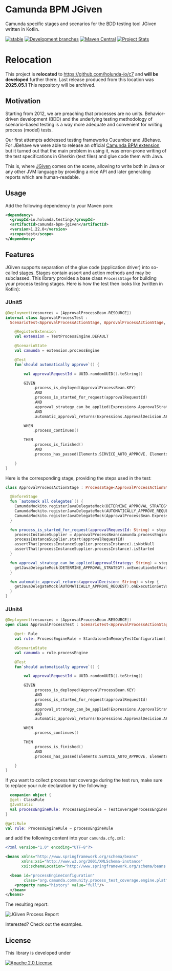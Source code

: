 # Camunda BPM JGiven
Camunda specific stages and scenarios for the BDD testing tool JGiven written in Kotlin.

[![stable](https://img.shields.io/badge/lifecycle-STABLE-green.svg)](https://github.com/holisticon#open-source-lifecycle)
[![Development branches](https://github.com/holunda-io/camunda-bpm-jgiven/actions/workflows/default.yml/badge.svg)](https://github.com/holunda-io/camunda-bpm-jgiven/actions/workflows/default.yml) 
[![Maven Central](https://maven-badges.herokuapp.com/maven-central/io.holunda.testing/camunda-bpm-jgiven/badge.svg)](https://maven-badges.herokuapp.com/maven-central/io.holunda.testing/camunda-bpm-jgiven)
[![Project Stats](https://www.openhub.net/p/camunda-bpm-jgiven/widgets/project_thin_badge.gif)](https://www.openhub.net/p/camunda-bpm-jgiven)


# Relocation

This project is **relocated** to https://github.com/holunda-io/c7 and **will be developed** further there.
Last release produced from this location was **2025.05.1**
This repository will be archived.

## Motivation

Starting from 2012, we are preaching that processes are no units. Behavior-driven development (BDD) and the
underlying testing methodology of scenario-based testing is a way more adequate and convenient for writing
process (model) tests. 

Our first attempts addressed testing frameworks Cucumber and JBehave. For JBehave we were able to release
an official [Camunda BPM extension](https://github.com/camunda/camunda-bpm-jbehave), but it turned out that the main problem
in using it, was error-prone writing of the test specifications in Gherkin (text files) and glue code them with Java.

This is, where [JGiven](http://jgiven.org/) comes on the scene, allowing to write both in Java or any other JVM language
by providing a nice API and later generating reports which are human-readable.

## Usage

Add the following dependency to your Maven pom:

```xml
<dependency>
  <groupId>io.holunda.testing</groupId>
  <artifactId>camunda-bpm-jgiven</artifactId>
  <version>1.22.0</version>
  <scope>test</scope>
</dependency>
```
## Features

JGiven supports separation of the glue code (application driver) into so-called [stages](http://jgiven.org/userguide/#_stages_and_state_sharing).
Stages contain assert and action methods and may be subclassed. This library provides a base class
`ProcessStage` for building your process testing stages. Here is how the test then looks like
(written in Kotlin):

### JUnit5

```kotlin
@Deployment(resources = [ApprovalProcessBean.RESOURCE])
internal class ApprovalProcessTest :
  ScenarioTest<ApprovalProcessActionStage, ApprovalProcessActionStage, ApprovalProcessThenStage>() {

    @RegisterExtension
    val extension = TestProcessEngine.DEFAULT

    @ScenarioState
    val camunda = extension.processEngine

    @Test
    fun`should automatically approve`() {

        val approvalRequestId = UUID.randomUUID().toString()

        GIVEN
            .process_is_deployed(ApprovalProcessBean.KEY)
            .AND
            .process_is_started_for_request(approvalRequestId)
            .AND
            .approval_strategy_can_be_applied(Expressions.ApprovalStrategy.AUTOMATIC)
            .AND
            .automatic_approval_returns(Expressions.ApprovalDecision.APPROVE)

        WHEN
            .process_continues()

        THEN
            .process_is_finished()
            .AND
            .process_has_passed(Elements.SERVICE_AUTO_APPROVE, Elements.END_APPROVED)

    }
}
```

Here is the corresponding stage, providing the steps used in the test:

```kotlin
class ApprovalProcessActionStage : ProcessStage<ApprovalProcessActionStage, ApprovalProcessBean>() {

  @BeforeStage
  fun `automock all delegates`() {
    CamundaMockito.registerJavaDelegateMock(DETERMINE_APPROVAL_STRATEGY)
    CamundaMockito.registerJavaDelegateMock(AUTOMATICALLY_APPROVE_REQUEST)
    CamundaMockito.registerJavaDelegateMock(ApprovalProcessBean.Expressions.LOAD_APPROVAL_REQUEST)
  }

  fun process_is_started_for_request(approvalRequestId: String) = step {
    processInstanceSupplier = ApprovalProcessBean(camunda.processEngine)
    processInstanceSupplier.start(approvalRequestId)
    assertThat(processInstanceSupplier.processInstance).isNotNull
    assertThat(processInstanceSupplier.processInstance).isStarted
  }

  fun approval_strategy_can_be_applied(approvalStrategy: String) = step {
    getJavaDelegateMock(DETERMINE_APPROVAL_STRATEGY).onExecutionSetVariables(Variables.putValue(APPROVAL_STRATEGY, approvalStrategy))
  }

  fun automatic_approval_returns(approvalDecision: String) = step {
    getJavaDelegateMock(AUTOMATICALLY_APPROVE_REQUEST).onExecutionSetVariables(Variables.putValue(APPROVAL_DECISION, approvalDecision))
  }
}
```

### JUnit4

```kotlin
@Deployment(resources = [ApprovalProcessBean.RESOURCE])
open class ApprovalProcessTest : ScenarioTest<ApprovalProcessActionStage, ApprovalProcessActionStage, ApprovalProcessThenStage>() {

    @get: Rule 
    val rule: ProcessEngineRule = StandaloneInMemoryTestConfiguration().rule()

    @ScenarioState
    val camunda = rule.processEngine

    @Test
    fun`should automatically approve`() {

        val approvalRequestId = UUID.randomUUID().toString()

        GIVEN
            .process_is_deployed(ApprovalProcessBean.KEY)
            .AND
            .process_is_started_for_request(approvalRequestId)
            .AND
            .approval_strategy_can_be_applied(Expressions.ApprovalStrategy.AUTOMATIC)
            .AND
            .automatic_approval_returns(Expressions.ApprovalDecision.APPROVE)

        WHEN
            .process_continues()

        THEN
            .process_is_finished()
            .AND
            .process_has_passed(Elements.SERVICE_AUTO_APPROVE, Elements.END_APPROVED)

    }
}
```

If you want to collect process test coverage during the test run, make sure to replace your rule declaration by the following: 

```kotlin
  companion object {
  @get: ClassRule
  @JvmStatic
  val processEngineRule: ProcessEngineRule = TestCoverageProcessEngineRuleBuilder.create().build()
}

@get:Rule
val rule: ProcessEngineRule = processEngineRule

```

and add the following content into your `camunda.cfg.xml`:

```xml
<?xml version="1.0" encoding="UTF-8"?>

<beans xmlns="http://www.springframework.org/schema/beans"
       xmlns:xsi="http://www.w3.org/2001/XMLSchema-instance"
       xsi:schemaLocation="http://www.springframework.org/schema/beans   http://www.springframework.org/schema/beans/spring-beans.xsd">

  <bean id="processEngineConfiguration"
        class="org.camunda.community.process_test_coverage.engine.platform7.ProcessCoverageInMemProcessEngineConfiguration">
    <property name="history" value="full"/>
  </bean>
</beans>
```


The resulting report:

![JGiven Process Report](docs/report.png)


Interested? Check out the examples.

## License

This library is developed under

[![Apache 2.0 License](https://img.shields.io/badge/License-Apache%202.0-blue.svg)](/LICENSE)

